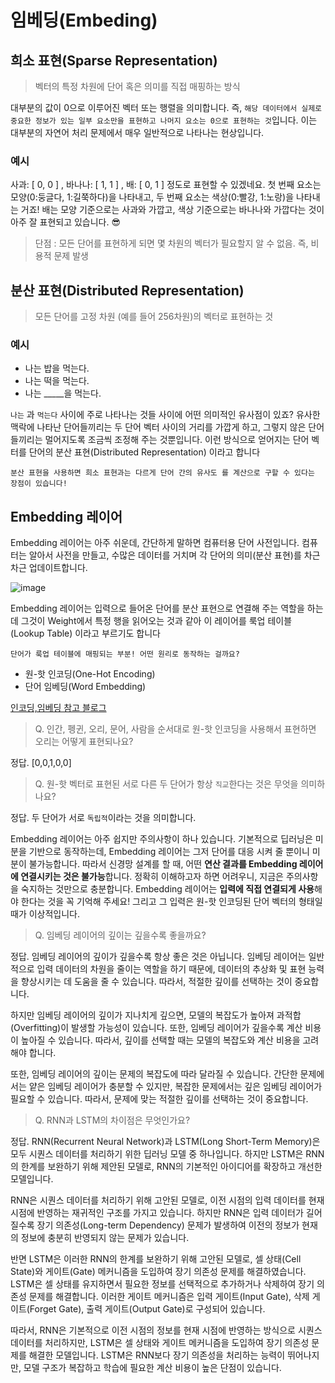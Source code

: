 # 임베딩(Embeding)

## 희소 표현(Sparse Representation)

> 벡터의 특정 차원에 단어 혹은 의미를 직접 매핑하는 방식

대부분의 값이 0으로 이루어진 벡터 또는 행렬을 의미합니다. 즉, ``해당 데이터에서 실제로 중요한 정보가 있는 일부 요소만을 표현하고 나머지 요소는 0으로 표현하는 것``입니다. 이는 대부분의 자연어 처리 문제에서 매우 일반적으로 나타나는 현상입니다.

### 예시

 사과: [ 0, 0 ] , 바나나: [ 1, 1 ] , 배: [ 0, 1 ] 정도로 표현할 수 있겠네요. 첫 번째 요소는 모양(0:둥글다, 1:길쭉하다)을 나타내고, 두 번째 요소는 색상(0:빨강, 1:노랑)을 나타내는 거죠! 배는 모양 기준으로는 사과와 가깝고, 색상 기준으로는 바나나와 가깝다는 것이 아주 잘 표현되고 있습니다. 😎  

> 단점 : 모든 단어를 표현하게 되면 몇 차원의 벡터가 필요할지 알 수 없음. 즉, 비용적 문제 발생

## 분산 표현(Distributed Representation)

> 모든 단어를 고정 차원 (예를 들어 256차원)의 벡터로 표현하는 것

### 예시

- 나는 밥을 먹는다.
- 나는 떡을 먹는다.
- 나는 _____을 먹는다.

`나는` 과 `먹는다` 사이에 주로 나타나는 것들 사이에 어떤 의미적인 유사점이 있죠? 유사한 맥락에 나타난 단어들끼리는 두 단어 벡터 사이의 거리를 가깝게 하고, 그렇지 않은 단어들끼리는 멀어지도록 조금씩 조정해 주는 것뿐입니다. 이런 방식으로 얻어지는 단어 벡터를 단어의 분산 표현(Distributed Representation) 이라고 합니다

`분산 표현을 사용하면 희소 표현과는 다르게 단어 간의 유사도 를 계산으로 구할 수 있다는 장점이 있습니다!`


## Embedding 레이어

Embedding 레이어는 아주 쉬운데, 간단하게 말하면 컴퓨터용 단어 사전입니다. 컴퓨터는 알아서 사전을 만들고, 수많은 데이터를 거치며 각 단어의 의미(분산 표현)를 차근차근 업데이트합니다.

![image](https://d3s0tskafalll9.cloudfront.net/media/images/F-24-12.max-800x600.png)  

Embedding 레이어는 입력으로 들어온 단어를 분산 표현으로 연결해 주는 역할을 하는데 그것이 Weight에서 특정 행을 읽어오는 것과 같아 이 레이어를 룩업 테이블(Lookup Table) 이라고 부르기도 합니다  

`단어가 룩업 테이블에 매핑되는 부분! 어떤 원리로 동작하는 걸까요?`  

- 원-핫 인코딩(One-Hot Encoding)
- 단어 임베딩(Word Embedding)

[인코딩,임베딩 참고 블로그](https://brunch.co.kr/@kakao-it/189)  

> Q. 인간, 펭귄, 오리, 문어, 사람을 순서대로 원-핫 인코딩을 사용해서 표현하면 오리는 어떻게 표현되나요?  

정답. [0,0,1,0,0]  

> Q. 원-핫 벡터로 표현된 서로 다른 두 단어가 항상 `직교`한다는 것은 무엇을 의미하나요?    

정답. 두 단어가 서로 `독립적`이라는 것을 의미합니다.  

  
Embedding 레이어는 아주 쉽지만 주의사항이 하나 있습니다. 기본적으로 딥러닝은 미분을 기반으로 동작하는데, Embedding 레이어는 그저 단어를 대응 시켜 줄 뿐이니 미분이 불가능합니다. 따라서 신경망 설계를 할 때, 어떤 **연산 결과를 Embedding 레이어에 연결시키는 것은 불가능**합니다. 정확히 이해하고자 하면 어려우니, 지금은 주의사항을 숙지하는 것만으로 충분합니다. Embedding 레이어는 **입력에 직접 연결되게 사용**해야 한다는 것을 꼭 기억해 주세요! 그리고 그 입력은 원-핫 인코딩된 단어 벡터의 형태일 때가 이상적입니다.

> Q. 임베딩 레이어의 깊이는 깊을수록 좋을까요?

정답. 임베딩 레이어의 깊이가 깊을수록 항상 좋은 것은 아닙니다. 임베딩 레이어는 일반적으로 입력 데이터의 차원을 줄이는 역할을 하기 때문에, 데이터의 추상화 및 표현 능력을 향상시키는 데 도움을 줄 수 있습니다. 따라서, 적절한 깊이를 선택하는 것이 중요합니다.

하지만 임베딩 레이어의 깊이가 지나치게 깊으면, 모델의 복잡도가 높아져 과적합(Overfitting)이 발생할 가능성이 있습니다. 또한, 임베딩 레이어가 깊을수록 계산 비용이 높아질 수 있습니다. 따라서, 깊이를 선택할 때는 모델의 복잡도와 계산 비용을 고려해야 합니다.

또한, 임베딩 레이어의 깊이는 문제의 복잡도에 따라 달라질 수 있습니다. 간단한 문제에서는 얕은 임베딩 레이어가 충분할 수 있지만, 복잡한 문제에서는 깊은 임베딩 레이어가 필요할 수 있습니다. 따라서, 문제에 맞는 적절한 깊이를 선택하는 것이 중요합니다.

> Q. RNN과 LSTM의 차이점은 무엇인가요?

정답. RNN(Recurrent Neural Network)과 LSTM(Long Short-Term Memory)은 모두 시퀀스 데이터를 처리하기 위한 딥러닝 모델 중 하나입니다. 하지만 LSTM은 RNN의 한계를 보완하기 위해 제안된 모델로, RNN의 기본적인 아이디어를 확장하고 개선한 모델입니다.

RNN은 시퀀스 데이터를 처리하기 위해 고안된 모델로, 이전 시점의 입력 데이터를 현재 시점에 반영하는 재귀적인 구조를 가지고 있습니다. 하지만 RNN은 입력 데이터가 길어질수록 장기 의존성(Long-term Dependency) 문제가 발생하여 이전의 정보가 현재의 정보에 충분히 반영되지 않는 문제가 있습니다.

반면 LSTM은 이러한 RNN의 한계를 보완하기 위해 고안된 모델로, 셀 상태(Cell State)와 게이트(Gate) 메커니즘을 도입하여 장기 의존성 문제를 해결하였습니다. LSTM은 셀 상태를 유지하면서 필요한 정보를 선택적으로 추가하거나 삭제하여 장기 의존성 문제를 해결합니다. 이러한 게이트 메커니즘은 입력 게이트(Input Gate), 삭제 게이트(Forget Gate), 출력 게이트(Output Gate)로 구성되어 있습니다.

따라서, RNN은 기본적으로 이전 시점의 정보를 현재 시점에 반영하는 방식으로 시퀀스 데이터를 처리하지만, LSTM은 셀 상태와 게이트 메커니즘을 도입하여 장기 의존성 문제를 해결한 모델입니다. LSTM은 RNN보다 장기 의존성을 처리하는 능력이 뛰어나지만, 모델 구조가 복잡하고 학습에 필요한 계산 비용이 높은 단점이 있습니다.






